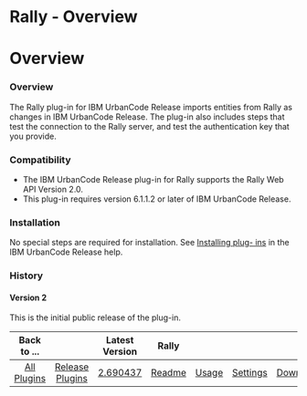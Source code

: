 
Rally - Overview
================

# Overview



### Overview




 


The Rally plug-in for IBM UrbanCode Release imports entities from Rally as changes in IBM 
UrbanCode Release. The plug-in also includes steps that test the connection to the Rally server, and test the 
authentication key that you provide.


### Compatibility


* The IBM UrbanCode Release plug-in for Rally supports the 
Rally Web API Version 2.0.
* This plug-in requires version 6.1.1.2 or later of IBM UrbanCode Release.


### Installation



No special steps are required for installation. See [Installing plug-
ins](http://www.ibm.com/support/knowledgecenter/SS4GCC_6.1.1/com.ibm.urelease.doc/topics/settings_plugins.html 
"Installing plug-ins") in the IBM UrbanCode Release help.


### History


#### Version 2


This is the initial public 
release of the plug-in.




|Back to ...||Latest Version|Rally ||||
| :---: | :---: | :---: | :---: | :---: | :---: | :---: |
|[All Plugins](../../index.md)|[Release Plugins](../README.md)|[2.690437](https://raw.githubusercontent.com/UrbanCode/IBM-UCR-PLUGINS/main/files/Rally/ucr-plugin-rally-2.690437.zip)|[Readme](README.md)|[Usage](usage.md)|[Settings](settings.md)|[Downloads](downloads.md)|
